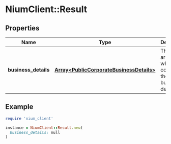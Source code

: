 # NiumClient::Result

## Properties

| Name | Type | Description | Notes |
| ---- | ---- | ----------- | ----- |
| **business_details** | [**Array&lt;PublicCorporateBusinessDetails&gt;**](PublicCorporateBusinessDetails.md) | This is an array object which contains the business details. | [optional] |

## Example

```ruby
require 'nium_client'

instance = NiumClient::Result.new(
  business_details: null
)
```


